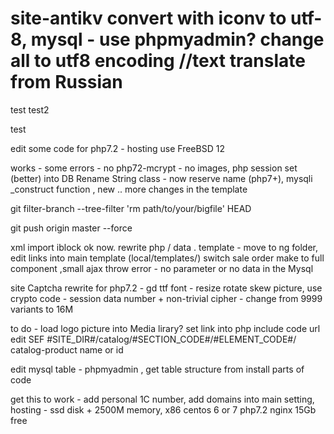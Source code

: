 # site-antikv  convert with iconv to utf-8, mysql - use phpmyadmin? change all to utf8 encoding //text translate from Russian
test
test2

test

edit some code for php7.2  - hosting use FreeBSD 12  

works - some errors - no php72-mcrypt - no images, php session set (better) into DB 
Rename String class - now reserve name (php7+), mysqli 
_construct function  , new .. more changes in the template 

git filter-branch --tree-filter 'rm path/to/your/bigfile' HEAD

git push origin master --force


xml import iblock ok now. rewrite php / data .
template - move to ng folder, edit links into main template (local/templates/)
switch sale order make to full component ,small ajax throw error - no parameter or no data in the Mysql

site Captcha rewrite for php7.2 - gd ttf font - resize rotate skew picture, use crypto code - session data number + 
non-trivial cipher - change from 9999 variants to 16M

to do - load logo picture into Media lirary? set link into php include code
url edit SEF #SITE_DIR#/catalog/#SECTION_CODE#/#ELEMENT_CODE#/    catalog-product name or id

edit mysql table - phpmyadmin , get table structure from install parts of code


get this to work - add personal 1C number, add domains into main setting, hosting - ssd disk + 2500M memory, x86 centos 6 or 7
 php7.2 nginx 15Gb free
